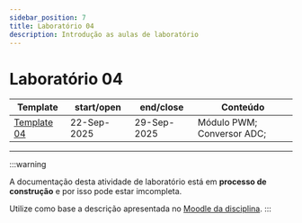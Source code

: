 ```yaml
---
sidebar_position: 7
title: Laboratório 04
description: Introdução as aulas de laboratório
---
```


# Laboratório 04

| Template                                               | start/open  | end/close   | Conteúdo                   |
| ------------------------------------------------------ | ----------- | ----------- | -------------------------- |
| [Template 04](https://github.com/ELT73A-LAB-TPL/LAB04) | 22-Sep-2025 | 29-Sep-2025 | Módulo PWM; Conversor ADC; |

---

:::warning

A documentação desta atividade de laboratório está em **processo de construção** e por isso pode estar imcompleta.

Utilize como base a descrição apresentada no [Moodle da disciplina](https://moodle.utfpr.edu.br/course/view.php?id=29540).
:::

